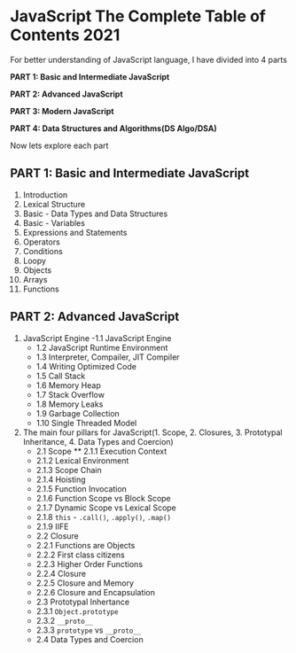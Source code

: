 # JavaScript The Complete Table of Contents 2021

For better understanding of JavaScript language, I have divided into 4 parts

**PART 1: Basic and Intermediate JavaScript**

**PART 2: Advanced JavaScript**

**PART 3: Modern JavaScript**

**PART 4: Data Structures and Algorithms(DS Algo/DSA)**

Now lets explore each part
## PART 1: Basic and Intermediate JavaScript
1. Introduction
2. Lexical Structure
3. Basic - Data Types and Data Structures
4. Basic - Variables
5. Expressions and Statements
6. Operators
7. Conditions
8. Loopy
9. Objects
10. Arrays
11. Functions

## PART 2: Advanced JavaScript
1. JavaScript Engine
   -1.1 JavaScript Engine
   - 1.2 JavaScript Runtime Environment
   - 1.3 Interpreter, Compailer, JIT Compiler
   - 1.4 Writing Optimized Code
   - 1.5 Call Stack
   - 1.6 Memory Heap
   - 1.7 Stack Overflow
   - 1.8 Memory Leaks
   - 1.9 Garbage Collection
   - 1.10 Single Threaded Model
2. The main four pillars for JavaScript(1. Scope, 2. Closures, 3. Prototypal Inheritance, 4. Data Types and Coercion)
   * 2.1 Scope
    ** 2.1.1 Execution Context
    * 2.1.2 Lexical Environment 
    * 2.1.3 Scope Chain
    * 2.1.4 Hoisting
    * 2.1.5 Function Invocation
    * 2.1.6 Function Scope vs Block Scope
    * 2.1.7 Dynamic Scope vs Lexical Scope
    * 2.1.8 `this` - `.call()`, `.apply()`, `.map()`
    * 2.1.9 IIFE
   * 2.2 Closure
    * 2.2.1 Functions are Objects
    * 2.2.2 First class citizens
    * 2.2.3 Higher Order Functions
    * 2.2.4 Closure
    * 2.2.5 Closure and Memory
    * 2.2.6 Closure and Encapsulation
   * 2.3 Prototypal Inhertance
    * 2.3.1 `Object.prototype`
    * 2.3.2 `__proto__`
    * 2.3.3 `prototype` vs `__proto__`
   * 2.4 Data Types and Coercion
